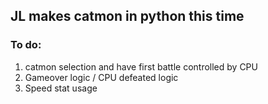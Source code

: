 ## JL makes catmon in python this time

### To do:

1. catmon selection and have first battle controlled by CPU
2. Gameover logic / CPU defeated logic
3. Speed stat usage
